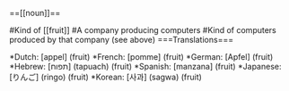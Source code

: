 ==[[noun]]==

#Kind of [[fruit]]
#A company producing computers
#Kind of computers produced by that company (see above)
===Translations===

*Dutch: [appel] (fruit)
*French: [pomme] (fruit)
*German: [Apfel] (fruit)
*Hebrew: [תפוח] (tapuach) (fruit)
*Spanish: [manzana] (fruit)
*Japanese: [りんご] (ringo) (fruit)
*Korean: [사과] (sagwa) (fruit)
